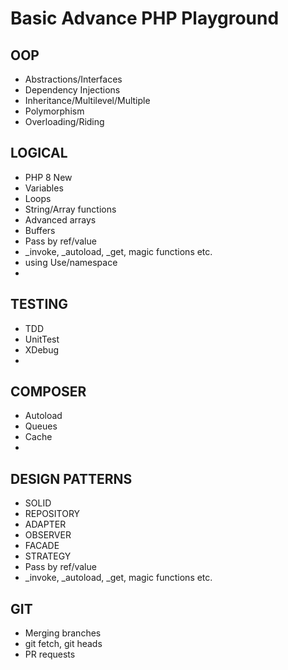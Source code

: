 <h1>Basic Advance PHP Playground</h1>
<h2>OOP</h2>
<ul>
<li>Abstractions/Interfaces</li>
<li>Dependency Injections</li>
<li>Inheritance/Multilevel/Multiple</li>
<li>Polymorphism</li>
<li>Overloading/Riding</li>
</ul>
<h2>LOGICAL</h2>
<ul>
<li>PHP 8 New</li>
<li>Variables</li>
<li>Loops</li>
<li>String/Array functions</li>
<li>Advanced arrays</li>
<li>Buffers</li>
<li>Pass by ref/value</li>
<li>_invoke, _autoload, _get, magic functions etc.</li>
<li>using Use/namespace</li>
<li>
</ul>
<h2>TESTING</h2>
<ul>
<li>TDD</li>
<li>UnitTest</li>
<li>XDebug</li>
<li>
</ul>
<h2>COMPOSER</h2>
<ul>
<li>Autoload</li>
<li>Queues</li>
<li>Cache</li>
<li>
</ul>
<h2>DESIGN PATTERNS</h2>
<ul>
<li>SOLID</li>
<li>REPOSITORY</li>
<li>ADAPTER</li>
<li>OBSERVER</li>
<li>FACADE</li>
<li>STRATEGY</li>
<li>Pass by ref/value</li>
<li>_invoke, _autoload, _get, magic functions etc.</li>
</ul>
<h2>GIT</h2>
<ul>
<li>Merging branches</li>
<li>git fetch, git heads</li>
<li>PR requests</li>
</ul>